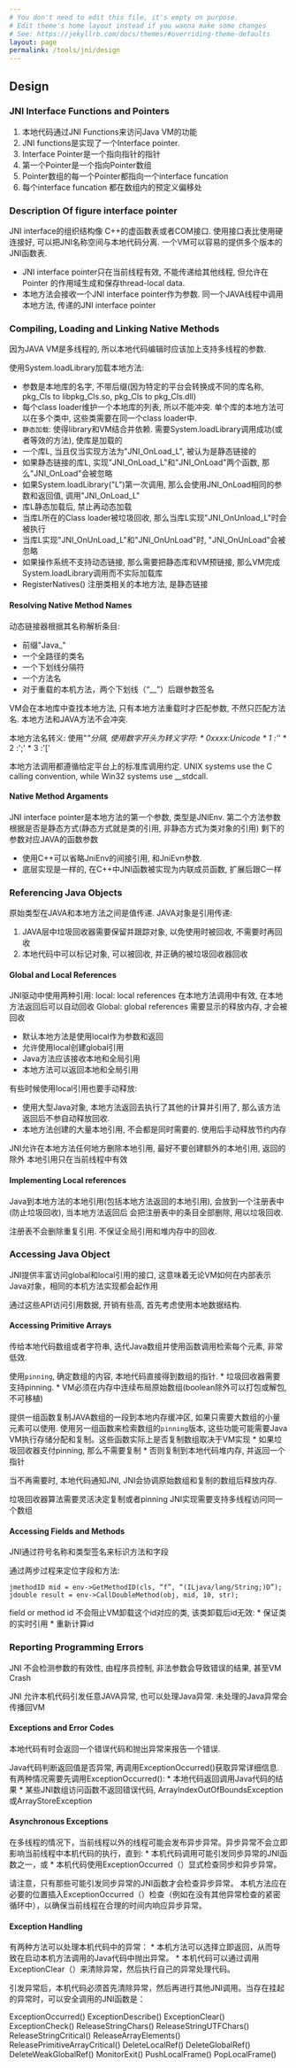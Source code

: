```yaml
---
# You don't need to edit this file, it's empty on purpose.
# Edit theme's home layout instead if you wanna make some changes
# See: https://jekyllrb.com/docs/themes/#overriding-theme-defaults
layout: page
permalink: /tools/jni/design
---
```


## Design

### JNI Interface Functions and Pointers

1. 本地代码通过JNI Functions来访问Java VM的功能
2. JNI functions是实现了一个Interface pointer.
3. Interface Pointer是一个指向指针的指针
4. 第一个Pointer是一个指向Pointer数组
5. Pointer数组的每一个Pointer都指向一个interface funcation
6. 每个interface funcation 都在数组内的预定义偏移处
    
### Description Of figure interface pointer

  JNI interface的组织结构像 C++的虚函数表或者COM接口. 使用接口表比使用硬连接好,
可以把JNI名称空间与本地代码分离. 一个VM可以容易的提供多个版本的JNI函数表.

* JNI interface pointer只在当前线程有效, 不能传递给其他线程, 但允许在Pointer
      的作用域生成和保存thread-local data.
* 本地方法会接收一个JNI interface pointer作为参数. 同一个JAVA线程中调用本地方法, 
      传递的JNI interface pointer

### Compiling, Loading and Linking Native Methods

因为JAVA VM是多线程的, 所以本地代码编辑时应该加上支持多线程的参数.
    
使用System.loadLibrary加载本地方法:
* 参数是本地库的名字, 不带后缀(因为特定的平台会转换成不同的库名称,  pkg_Cls to libpkg_Cls.so, pkg_Cls to pkg_Cls.dll)
* 每个class loader维护一个本地库的列表, 所以不能冲突. 单个库的本地方法可以在多个类中, 这些类需要在同一个class loader中.
* `静态加载`: 使得library和VM结合并依赖. 需要System.loadLibrary调用成功(或者等效的方法), 使库是加载的
* 一个库L, 当且仅当实现方法为"JNI_OnLoad_L", 被认为是静态链接的
* 如果静态链接的库L, 实现"JNI_OnLoad_L"和"JNI_OnLoad"两个函数, 那么"JNI_OnLoad"会被忽略
* 如果System.loadLibrary("L")第一次调用, 那么会使用JNI_OnLoad相同的参数和返回值, 调用"JNI_OnLoad_L"
* 库L静态加载后, 禁止再动态加载
* 当库L所在的Class loader被垃圾回收, 那么当库L实现"JNI_OnUnload_L"时会被执行
* 当库L实现"JNI_OnUnLoad_L"和"JNI_OnUnLoad"时, "JNI_OnUnLoad"会被忽略
* 如果操作系统不支持动态链接, 那么需要把静态库和VM预链接, 那么VM完成System.loadLibrary调用而不实际加载库
* RegisterNatives() 注册类相关的本地方法, 是静态链接

#### Resolving Native Method Names
动态链接器根据其名称解析条目:
* 前缀"Java_"
* 一个全路径的类名
* 一个下划线分隔符
* 一个方法名
* 对于重载的本机方法，两个下划线（“__”）后跟参数签名

VM会在本地库中查找本地方法, 只有本地方法重载时才匹配参数, 不然只匹配方法名. 本地方法和JAVA方法不会冲突.

本地方法名转义: 使用"_"分隔, 使用数字开头为转义字符:
    * 0xxxx:Unicode
    * 1    :'_'
    * 2    :';'
    * 3    :'['

本地方法调用都遵循给定平台上的标准库调用约定. UNIX systems use the C calling convention, while Win32 systems use __stdcall.

#### Native Method Argaments

JNI interface pointer是本地方法的第一个参数, 类型是JNIEnv.
第二个方法参数根据是否是静态方式(静态方式就是类的引用, 非静态方式为类对象的引用)
剩下的参数对应JAVA的函数参数

* 使用C++可以省略JniEnv的间接引用, 和JniEvn参数.
* 底层实现是一样的, 在C++中JNI函数被实现为内联成员函数, 扩展后跟C一样

### Referencing Java Objects
原始类型在JAVA和本地方法之间是值传递. 
JAVA对象是引用传递: 
1. JAVA层中垃圾回收器需要保留并跟踪对象, 以免使用时被回收, 不需要时再回收
2. 本地代码中可以标记对象, 可以被回收, 并正确的被垃圾回收器回收

#### Global and Local References
JNI驱动中使用两种引用:
local: local references 在本地方法调用中有效, 在本地方法返回后可以自动回收
Global: global references 需要显示的释放内存, 才会被回收

* 默认本地方法是使用local作为参数和返回
* 允许使用local创建global引用
* Java方法应该接收本地和全局引用
* 本地方法可以返回本地和全局引用

有些时候使用local引用也要手动释放:
* 使用大型Java对象, 本地方法返回去执行了其他的计算并引用了, 那么该方法返回后不参自动释放回收.
* 本地方法创建的大量本地引用, 不会都是同时需要的. 使用后手动释放节约内存

JNI允许在本地方法任何地方删除本地引用, 最好不要创建额外的本地引用, 返回的除外
本地引用只在当前线程中有效

#### Implementing Local references
Java到本地方法的本地引用(包括本地方法返回的本地引用), 会放到一个注册表中(防止垃圾回收), 当本地方法返回后
会把注册表中的条目全部删除, 用以垃圾回收.

注册表不会删除重复引用.
不保证全局引用和堆内存中的回收.

### Accessing Java Object
JNI提供丰富访问global和local引用的接口, 这意味着无论VM如何在内部表示Java对象，相同的本机方法实现都会起作用

通过这些API访问引用数据, 开销有些高, 首先考虑使用本地数据结构.

#### Accessing Primitive Arrays
传给本地代码数组或者字符串, 迭代Java数组并使用函数调用检索每个元素, 非常低效.

使用`pinning`, 确定数组的内容, 本地代码直接得到数组的指针.
    * 垃圾回收器需要支持pinning.
    * VM必须在内存中连续布局原始数组(boolean除外可以打包或解包, 不可移植)

提供一组函数复制JAVA数组的一段到本地内存缓冲区, 如果只需要大数组的小量元素可以使用.
使用另一组函数来检索数组的`pinning`版本, 这些功能可能需要Java VM执行存储分配和复制。这些函数实际上是否复制数组取决于VM实现
    * 如果垃圾回收器支付pinning, 那么不需要复制
    * 否则复制到本地代码堆内存, 并返回一个指针

当不再需要时, 本地代码通知JNI, JNI会协调原始数组和复制的数组后释放内存.

垃圾回收器算法需要灵活决定复制或者pinning
JNI实现需要支持多线程访问同一个数组

#### Accessing Fields and Methods
JNI通过符号名称和类型签名来标识方法和字段

通过两步过程来定位字段和方法:

```
jmethodID mid = env->GetMethodID(cls, “f”, “(ILjava/lang/String;)D”);
jdouble result = env->CallDoubleMethod(obj, mid, 10, str);
```

field or method id 不会阻止VM卸载这个id对应的类, 该类卸载后id无效:
    * 保证类的实时引用
    * 重新计算id

### Reporting Programming Errors
JNI 不会检测参数的有效性, 由程序员控制, 非法参数会导致错误的结果, 甚至VM Crash

JNI 允许本机代码引发任意JAVA异常, 也可以处理Java异常. 未处理的Java异常会传播回VM

#### Exceptions and Error Codes
本地代码有时会返回一个错误代码和抛出异常来报告一个错误.

Java代码判断返回值是否异常, 再调用ExceptionOccurred()获取异常详细信息.
有两种情况需要先调用ExceptionOccurred():
    * 本地代码返回调用Java代码的结果
    * 某些JNI数组访问函数不返回错误代码, ArrayIndexOutOfBoundsException或ArrayStoreException

#### Asynchronous Exceptions
在多线程的情况下，当前线程以外的线程可能会发布异步异常。异步异常不会立即影响当前线程中本机代码的执行，直到:
    * 本机代码调用可能引发同步异常的JNI函数之一，或
    * 本机代码使用ExceptionOccurred（）显式检查同步和异步异常。

请注意，只有那些可能引发同步异常的JNI函数才会检查异步异常。
本机方法应在必要的位置插入ExceptionOccurred（）检查（例如在没有其他异常检查的紧密循环中），以确保当前线程在合理的时间内响应异步异常。

#### Exception Handling
有两种方法可以处理本机代码中的异常：
    * 本机方法可以选择立即返回，从而导致在启动本机方法调用的Java代码中抛出异常。
    * 本机代码可以通过调用ExceptionClear（）来清除异常，然后执行自己的异常处理代码。

引发异常后，本机代码必须首先清除异常，然后再进行其他JNI调用。当存在挂起的异常时，可以安全调用的JNI函数是：

ExceptionOccurred()
ExceptionDescribe()
ExceptionClear()
ExceptionCheck()
ReleaseStringChars()
ReleaseStringUTFChars()
ReleaseStringCritical()
Release<Type>ArrayElements()
ReleasePrimitiveArrayCritical()
DeleteLocalRef()
DeleteGlobalRef()
DeleteWeakGlobalRef()
MonitorExit()
PushLocalFrame()
PopLocalFrame()







